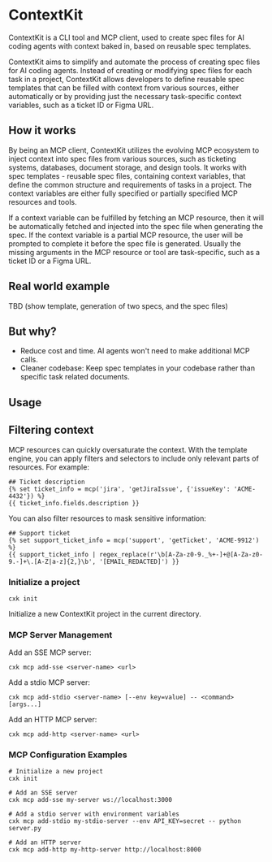 # ContextKit
ContextKit is a CLI tool and MCP client, used to create spec files for AI coding agents with context baked in, based on reusable spec templates.

ContextKit aims to simplify and automate the process of creating spec files for AI coding agents. Instead of creating or modifying spec files for each task in a project, ContextKit allows developers to define reusable spec templates that can be filled with context from various sources, either automatically or by providing just the necessary task-specific context variables, such as a ticket ID or Figma URL.

## How it works
By being an MCP client, ContextKit utilizes the evolving MCP ecosystem to inject context into spec files from various sources, such as ticketing systems, databases, document storage, and design tools. It works with spec templates - reusable spec files, containing context variables, that define the common structure and requirements of tasks in a project. The context variables are either fully specified or partially specified MCP resources and tools.

If a context variable can be fulfilled by fetching an MCP resource, then it will be automatically fetched and injected into the spec file when generating the spec. If the context variable is a partial MCP resource, the user will be prompted to complete it before the spec file is generated. Usually the missing arguments in the MCP resource or tool are task-specific, such as a ticket ID or a Figma URL.

## Real world example
TBD (show template, generation of two specs, and the spec files)

## But why?
- Reduce cost and time. AI agents won't need to make additional MCP calls.
- Cleaner codebase: Keep spec templates in your codebase rather than specific task related documents.

## Usage

## Filtering context

MCP resources can quickly oversaturate the context. With the template engine, you can apply filters and selectors to include only relevant parts of resources. For example:

```
## Ticket description
{% set ticket_info = mcp('jira', 'getJiraIssue', {'issueKey': 'ACME-4432'}) %}
{{ ticket_info.fields.description }}
```

You can also filter resources to mask sensitive information:

```
## Support ticket
{% set support_ticket_info = mcp('support', 'getTicket', 'ACME-9912') %}
{{ support_ticket_info | regex_replace(r'\b[A-Za-z0-9._%+-]+@[A-Za-z0-9.-]+\.[A-Z|a-z]{2,}\b', '[EMAIL_REDACTED]') }}
```

### Initialize a project
```
cxk init
```
Initialize a new ContextKit project in the current directory.

### MCP Server Management

Add an SSE MCP server:
```
cxk mcp add-sse <server-name> <url>
```

Add a stdio MCP server:
```
cxk mcp add-stdio <server-name> [--env key=value] -- <command> [args...]
```

Add an HTTP MCP server:
```
cxk mcp add-http <server-name> <url>
```

### MCP Configuration Examples

```
# Initialize a new project
cxk init

# Add an SSE server
cxk mcp add-sse my-server ws://localhost:3000

# Add a stdio server with environment variables
cxk mcp add-stdio my-stdio-server --env API_KEY=secret -- python server.py

# Add an HTTP server
cxk mcp add-http my-http-server http://localhost:8000
```

